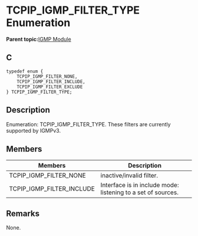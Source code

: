 # TCPIP\_IGMP\_FILTER\_TYPE Enumeration

**Parent topic:**[IGMP Module](GUID-DCB13BC6-B7A2-45CA-89E7-9474EAF05EFB.md)

## C

```
typedef enum {
    TCPIP_IGMP_FILTER_NONE,
    TCPIP_IGMP_FILTER_INCLUDE,
    TCPIP_IGMP_FILTER_EXCLUDE
} TCPIP_IGMP_FILTER_TYPE;
```

## Description

Enumeration: TCPIP\_IGMP\_FILTER\_TYPE. These filters are currently supported by IGMPv3.

## Members

|Members|Description|
|-------|-----------|
|TCPIP\_IGMP\_FILTER\_NONE|inactive/invalid filter.|
|TCPIP\_IGMP\_FILTER\_INCLUDE|Interface is in include mode: listening to a set of sources.|

## Remarks

None.

